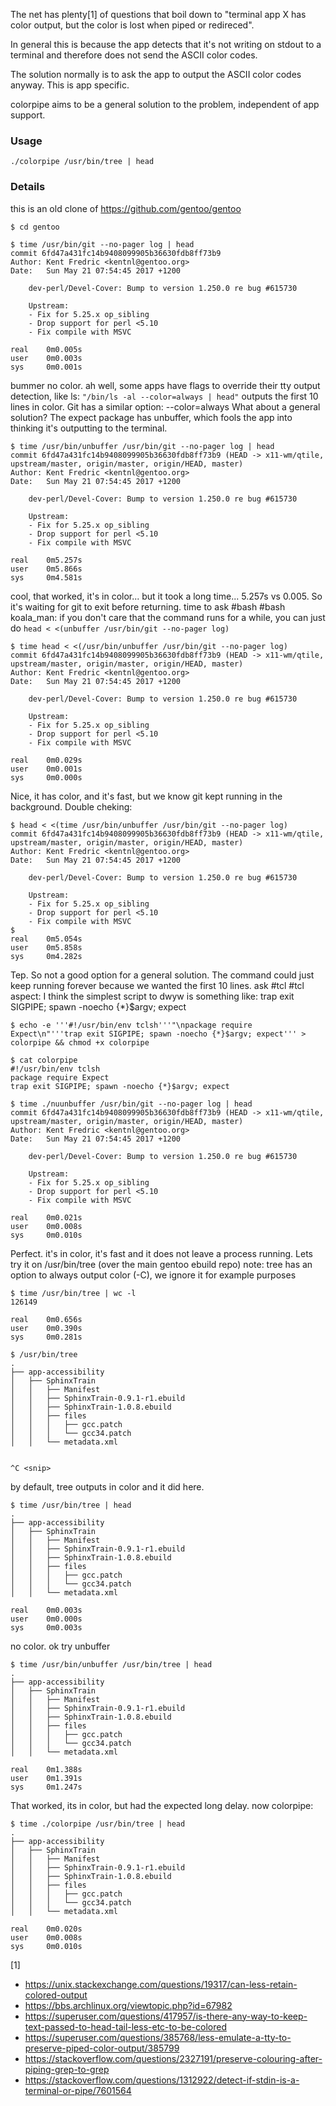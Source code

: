 
The net has plenty[1] of questions that boil down to "terminal app X has color output, but the color is lost when piped or redireced".

In general this is because the app detects that it's not writing on stdout to a terminal and therefore does not send the ASCII color codes.

The solution normally is to ask the app to output the ASCII color codes anyway. This is app specific.

colorpipe aims to be a general solution to the problem, independent of app support.

### Usage

```
./colorpipe /usr/bin/tree | head
```

### Details

this is an old clone of https://github.com/gentoo/gentoo

```
$ cd gentoo

$ time /usr/bin/git --no-pager log | head
commit 6fd47a431fc14b9408099905b36630fdb8ff73b9
Author: Kent Fredric <kentnl@gentoo.org>
Date:   Sun May 21 07:54:45 2017 +1200

    dev-perl/Devel-Cover: Bump to version 1.250.0 re bug #615730
    
    Upstream:
    - Fix for 5.25.x op_sibling
    - Drop support for perl <5.10
    - Fix compile with MSVC

real    0m0.005s
user    0m0.003s
sys     0m0.001s
```

bummer no color. ah well, some apps have flags to override their tty output detection,
like ls: `"/bin/ls -al --color=always | head"` outputs the first 10 lines in color.
Git has a similar option: --color=always
What about a general solution? The expect package has unbuffer, which fools the app into
thinking it's outputting to the terminal.

```
$ time /usr/bin/unbuffer /usr/bin/git --no-pager log | head
commit 6fd47a431fc14b9408099905b36630fdb8ff73b9 (HEAD -> x11-wm/qtile, upstream/master, origin/master, origin/HEAD, master)
Author: Kent Fredric <kentnl@gentoo.org>
Date:   Sun May 21 07:54:45 2017 +1200

    dev-perl/Devel-Cover: Bump to version 1.250.0 re bug #615730
    
    Upstream:
    - Fix for 5.25.x op_sibling
    - Drop support for perl <5.10
    - Fix compile with MSVC

real    0m5.257s
user    0m5.866s
sys     0m4.581s
```

cool, that worked, it's in color... but it took a long time... 5.257s vs 0.005.
So it's waiting for git to exit before returning.
time to ask #bash
 #bash koala_man:
   if you don't care that the command runs for a while, you can just do
   `head < <(unbuffer /usr/bin/git --no-pager log)`

```
$ time head < <(/usr/bin/unbuffer /usr/bin/git --no-pager log)
commit 6fd47a431fc14b9408099905b36630fdb8ff73b9 (HEAD -> x11-wm/qtile, upstream/master, origin/master, origin/HEAD, master)
Author: Kent Fredric <kentnl@gentoo.org>
Date:   Sun May 21 07:54:45 2017 +1200

    dev-perl/Devel-Cover: Bump to version 1.250.0 re bug #615730
    
    Upstream:
    - Fix for 5.25.x op_sibling
    - Drop support for perl <5.10
    - Fix compile with MSVC

real    0m0.029s
user    0m0.001s
sys     0m0.000s
```

Nice, it has color, and it's fast, but we know git kept running in the background. Double cheking:

```
$ head < <(time /usr/bin/unbuffer /usr/bin/git --no-pager log)
commit 6fd47a431fc14b9408099905b36630fdb8ff73b9 (HEAD -> x11-wm/qtile, upstream/master, origin/master, origin/HEAD, master)
Author: Kent Fredric <kentnl@gentoo.org>
Date:   Sun May 21 07:54:45 2017 +1200

    dev-perl/Devel-Cover: Bump to version 1.250.0 re bug #615730
    
    Upstream:
    - Fix for 5.25.x op_sibling
    - Drop support for perl <5.10
    - Fix compile with MSVC
$ 
real    0m5.054s
user    0m5.858s
sys     0m4.282s
```

Tep. So not a good option for a general solution.
The command could just keep running forever because we wanted the first 10 lines.
ask #tcl
 #tcl aspect:
   I think the simplest script to dwyw is something like: trap exit SIGPIPE; spawn -noecho {*}$argv; expect

```
$ echo -e '''#!/usr/bin/env tclsh'''"\npackage require Expect\n"'''trap exit SIGPIPE; spawn -noecho {*}$argv; expect''' > colorpipe && chmod +x colorpipe

$ cat colorpipe
#!/usr/bin/env tclsh
package require Expect
trap exit SIGPIPE; spawn -noecho {*}$argv; expect

$ time ./nuunbuffer /usr/bin/git --no-pager log | head
commit 6fd47a431fc14b9408099905b36630fdb8ff73b9 (HEAD -> x11-wm/qtile, upstream/master, origin/master, origin/HEAD, master)
Author: Kent Fredric <kentnl@gentoo.org>
Date:   Sun May 21 07:54:45 2017 +1200

    dev-perl/Devel-Cover: Bump to version 1.250.0 re bug #615730
    
    Upstream:
    - Fix for 5.25.x op_sibling
    - Drop support for perl <5.10
    - Fix compile with MSVC

real    0m0.021s
user    0m0.008s
sys     0m0.010s
```

Perfect. it's in color, it's fast and it does not leave a process running.
Lets try it on /usr/bin/tree (over the main gentoo ebuild repo)
note: tree has an option to always output color (-C), we ignore it for example purposes

```
$ time /usr/bin/tree | wc -l
126149

real    0m0.656s
user    0m0.390s
sys     0m0.281s

$ /usr/bin/tree
.
├── app-accessibility
│   ├── SphinxTrain
│   │   ├── Manifest
│   │   ├── SphinxTrain-0.9.1-r1.ebuild
│   │   ├── SphinxTrain-1.0.8.ebuild
│   │   ├── files
│   │   │   ├── gcc.patch
│   │   │   └── gcc34.patch
│   │   └── metadata.xml


^C <snip>
```

by default, tree outputs in color and it did here.

```
$ time /usr/bin/tree | head
.
├── app-accessibility
│   ├── SphinxTrain
│   │   ├── Manifest
│   │   ├── SphinxTrain-0.9.1-r1.ebuild
│   │   ├── SphinxTrain-1.0.8.ebuild
│   │   ├── files
│   │   │   ├── gcc.patch
│   │   │   └── gcc34.patch
│   │   └── metadata.xml

real    0m0.003s
user    0m0.000s
sys     0m0.003s
```

no color. ok try unbuffer

```
$ time /usr/bin/unbuffer /usr/bin/tree | head
.
├── app-accessibility
│   ├── SphinxTrain
│   │   ├── Manifest
│   │   ├── SphinxTrain-0.9.1-r1.ebuild
│   │   ├── SphinxTrain-1.0.8.ebuild
│   │   ├── files
│   │   │   ├── gcc.patch
│   │   │   └── gcc34.patch
│   │   └── metadata.xml

real    0m1.388s
user    0m1.391s
sys     0m1.247s
```

That worked, its in color, but had the expected long delay.
now colorpipe:

```
$ time ./colorpipe /usr/bin/tree | head
.
├── app-accessibility
│   ├── SphinxTrain
│   │   ├── Manifest
│   │   ├── SphinxTrain-0.9.1-r1.ebuild
│   │   ├── SphinxTrain-1.0.8.ebuild
│   │   ├── files
│   │   │   ├── gcc.patch
│   │   │   └── gcc34.patch
│   │   └── metadata.xml

real    0m0.020s
user    0m0.008s
sys     0m0.010s

```


[1]
* <https://unix.stackexchange.com/questions/19317/can-less-retain-colored-output>
* <https://bbs.archlinux.org/viewtopic.php?id=67982>
* <https://superuser.com/questions/417957/is-there-any-way-to-keep-text-passed-to-head-tail-less-etc-to-be-colored>
* <https://superuser.com/questions/385768/less-emulate-a-tty-to-preserve-piped-color-output/385799>
* <https://stackoverflow.com/questions/2327191/preserve-colouring-after-piping-grep-to-grep>
* <https://stackoverflow.com/questions/1312922/detect-if-stdin-is-a-terminal-or-pipe/7601564>

